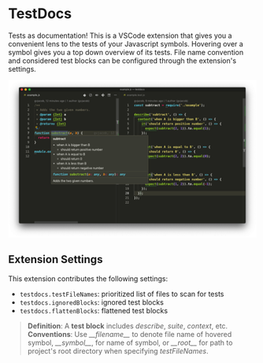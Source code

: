 # TestDocs

Tests as documentation! This is a VSCode extension that gives you a convenient lens to the tests of your Javascript symbols. Hovering over a symbol gives you a top down overview of its tests. File name convention and considered test blocks can be configured through the extension's settings.

<img src="https://raw.githubusercontent.com/gvjacob/testdocs/master/assets/example.png" styles="width: 100%">

## Extension Settings

This extension contributes the following settings:

* `testdocs.testFileNames`: prioritized list of files to scan for tests
* `testdocs.ignoredBlocks`: ignored test blocks
* `testdocs.flattenBlocks`: flattened test blocks


> **Definition**: A **test block** includes _describe_, _suite_, _context_, etc.
> **Conventions**: Use _\_\_filename\_\__ to denote file name of hovered symbol, _\_\_symbol\_\__, for name of symbol, or _\_\_root\_\__ for path to project's root directory when specifying _testFileNames_.
